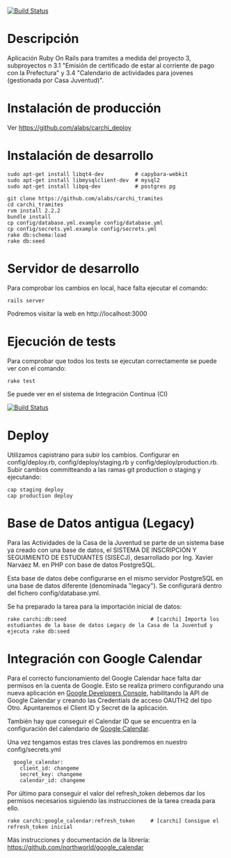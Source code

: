 [![Build Status](https://travis-ci.org/alabs/carchi_tramites.svg?branch=master)](https://travis-ci.org/alabs/carchi_tramites)

# Descripción

Aplicación Ruby On Rails para tramites a medida del proyecto 3, subproyectos n 3.1 "Emisión de certificado de estar al corriente de pago con la Prefectura" y 3.4 "Calendario de actividades para jovenes (gestionada por Casa Juventud)".

# Instalación de producción

Ver https://github.com/alabs/carchi_deploy

# Instalación de desarrollo

```
sudo apt-get install libqt4-dev          # capybara-webkit
sudo apt-get install libmysqlclient-dev  # mysql2
sudo apt-get install libpq-dev           # postgres pg 

git clone https://github.com/alabs/carchi_tramites
cd carchi_tramites
rvm install 2.2.2
bundle install
cp config/database.yml.example config/database.yml
cp config/secrets.yml.example config/secrets.yml
rake db:schema:load
rake db:seed
```

# Servidor de desarrollo

Para comprobar los cambios en local, hace falta ejecutar el comando: 

```
rails server
```

Podremos visitar la web en http://localhost:3000

# Ejecución de tests

Para comprobar que todos los tests se ejecutan correctamente se puede ver con el comando: 
```
rake test 
```

Se puede ver en el sistema de Integración Continua (CI) 


[![Build Status](https://travis-ci.org/alabs/carchi_tramites.svg?branch=master)](https://travis-ci.org/alabs/carchi_tramites)

# Deploy 

Utilizamos capistrano para subir los cambios. Configurar en config/deploy.rb, config/deploy/staging.rb y config/deploy/production.rb. Subir cambios committeando a las ramas git production o staging y ejecutando:

``` 
cap staging deploy
cap production deploy
```

# Base de Datos antigua (Legacy)

Para las Actividades de la Casa de la Juventud se parte de un sistema base ya creado con una base de datos, el SISTEMA DE INSCRIPCIÓN Y SEGUIMIENTO DE ESTUDIANTES (SISECJ), desarrollado por Ing. Xavier Narváez M. en PHP con base de datos PostgreSQL. 

Esta base de datos debe configurarse en el mismo servidor PostgreSQL en una base de datos diferente (denominada "legacy"). Se configurará dentro del fichero config/database.yml.

Se ha preparado la tarea para la importación inicial de datos: 

```
rake carchi:db:seed                           # [carchi] Importa los estudiantes de la base de datos Legacy de la Casa de la Juventud y ejecuta rake db:seed
```

# Integración con Google Calendar

Para el correcto funcionamiento del Google Calendar hace falta dar permisos en la cuenta de Google. Esto se realiza primero configurando una nueva aplicación en [Google Developers Console](https://console.developers.google.com/), habilitando la API de Google Calendar y creando las Credentials de acceso OAUTH2 del tipo Otro. Apuntaremos el Client ID y Secret de la aplicación.

También hay que conseguir el Calendar ID que se encuentra en la configuración del calendario de [Google Calendar](https://www.google.com/calendar/). 

Una vez tengamos estas tres claves las pondremos en nuestro config/secrets.yml 

```
  google_calendar: 
    client_id: changeme
    secret_key: changeme
    calendar_id: changeme
```

Por último para conseguir el valor del refresh_token debemos dar los permisos necesarios siguiendo las instrucciones de la tarea creada para ello.

```
rake carchi:google_calendar:refresh_token     # [carchi] Consigue el refresh_token inicial
```

Más instrucciones y documentación de la librería: https://github.com/northworld/google_calendar
